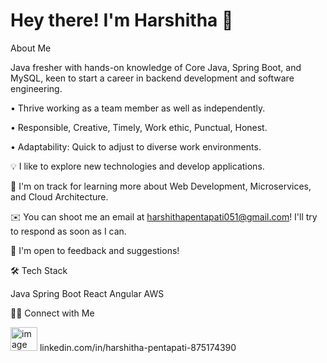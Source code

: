 # Hey there! I'm Harshitha 👋

About Me

Java fresher with hands-on knowledge of Core Java, Spring Boot, and MySQL, keen to start a career in backend development and software engineering.

•	Thrive working as a team member as well as independently.

•	Responsible, Creative, Timely, Work ethic, Punctual, Honest.

•	Adaptability: Quick to adjust to diverse work environments.


💡  I like to explore new technologies and develop applications.

🌱  I'm on track for learning more about Web Development, Microservices, and Cloud Architecture.

✉️  You can shoot me an email at harshithapentapati051@gmail.com! I'll try to respond as soon as I can.

📄  I'm open to feedback and suggestions!


🛠  Tech Stack

Java
Spring Boot
React
Angular
AWS

🤝🏻  Connect with Me

  <img width="43" height="38" alt="image" src="https://github.com/user-attachments/assets/a223b4c5-9732-46e4-a634-101f460fe06b" />
 linkedin.com/in/harshitha-pentapati-875174390
     
